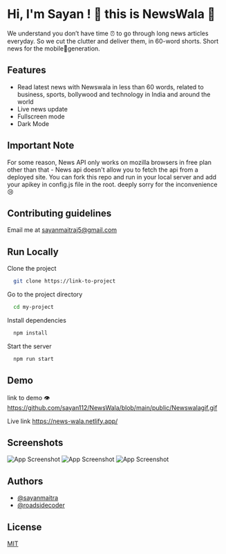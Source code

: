 
# Hi, I'm Sayan ! 👋 this is NewsWala 📰
We understand you don’t have time ⏰ to go through long news articles everyday. So we cut the clutter and deliver them, in 60-word shorts. Short news for the mobile📱generation.


## Features

- Read latest news with Newswala in less than 60 words, related to business, sports, bollywood and technology in India and around the world
- Live news update 
- Fullscreen mode
- Dark Mode 



## Important Note 
For some reason, News API only works on mozilla browsers in free plan other than that - News api doesn't allow you to fetch the api from a deployed site. You can fork this repo and run in your local server and add your apikey in config.js file in the root.
deeply sorry for the inconvenience 😢

## Contributing guidelines

Email me at sayanmaitraj5@gmail.com

## Run Locally

Clone the project

```bash
  git clone https://link-to-project
```

Go to the project directory

```bash
  cd my-project
```

Install dependencies

```bash
  npm install
```

Start the server

```bash
  npm run start
```


## Demo

link to demo 👁️
https://github.com/sayan112/NewsWala/blob/main/public/Newswalagif.gif

Live link 
https://news-wala.netlify.app/


## Screenshots

![App Screenshot](https://github.com/sayan112/NewsWala/blob/main/public/NewswalaImage1.png)
![App Screenshot](https://github.com/sayan112/NewsWala/blob/main/public/NewswalaImage2.png)
![App Screenshot](https://github.com/sayan112/NewsWala/blob/main/public/NewswalaImage3.png)
## Authors

- [@sayanmaitra](https://github.com/sayan112)
- [@roadsidecoder](https://github.com/piyush-eon)


## License

[MIT](https://choosealicense.com/licenses/mit/)

